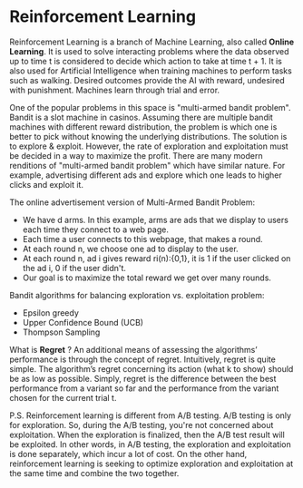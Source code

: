 # Reinforcement Learning


Reinforcement Learning is a branch of Machine Learning, also called **Online Learning**. It is used to solve interacting problems where the data observed up to time t is considered to decide which action to take at time t + 1. It is also used for Artificial Intelligence when training machines to perform tasks such as walking. Desired outcomes provide the AI with reward, undesired with punishment. Machines learn through trial and error.

One of the popular problems in this space is "multi-armed bandit problem". Bandit is a slot machine in casinos. Assuming there are multiple bandit machines with different reward distribution, the problem is which one is better to pick without knowing the underlying distributions. The solution is to explore & exploit. However, the rate of exploration and exploitation must be decided in a way to maximize the profit. There are many modern renditions of "multi-armed bandit problem" which have similar nature. For example, advertising different ads and explore which one leads to higher clicks and exploit it. 

The online advertisement version of Multi-Armed Bandit Problem:
  * We have d arms. In this example, arms are ads that we display to users each time they connect to a web page.
  * Each time a user connects to this webpage, that makes a round.
  * At each round n, we choose one ad to display to the user.
  * At each round n, ad i gives reward ri(n):{0,1}, it is 1 if the user clicked on the ad i, 0 if the user didn't.
  * Our goal is to maximize the total reward we get over many rounds.

Bandit algorithms for balancing exploration vs. exploitation problem:
  * Epsilon greedy
  * Upper Confidence Bound (UCB)
  * Thompson Sampling

What is **Regret** ? 
An additional means of assessing the algorithms’ performance is through the concept of regret. Intuitively, regret is quite simple. The algorithm’s regret concerning its action (what k to show) should be as low as possible. Simply, regret is the difference between the best performance from a variant so far and the performance from the variant chosen for the current trial t.


P.S. Reinforcement learning is different from A/B testing. A/B testing is only for exploration. So, during the A/B testing, you're not concerned about exploitation. When the exploration is finalized, then the A/B test result will be exploited. In other words, in A/B testing, the exploration and exploitation is done separately, which incur a lot of cost. On the other hand, reinforcement learning is seeking to optimize exploration and exploitation at the same time and combine the two together. 
